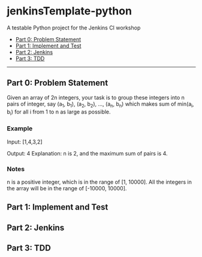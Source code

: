 # jenkinsTemplate-python
A testable Python project for the Jenkins CI workshop

 * [Part 0: Problem Statement](part-0-problem-statement)
 * [Part 1: Implement and Test](part-1-implement-and-test)
 * [Part 2: Jenkins](part-2-jenkins)
 * [Part 3: TDD](part-3-tdd)

----

## Part 0: Problem Statement

Given an array of 2n integers, your task is to group these integers into n pairs of integer, say (a<sub>1</sub>, b<sub>1</sub>), (a<sub>2</sub>, b<sub>2</sub>), ..., (a<sub>n</sub>, b<sub>n</sub>) which makes sum of min(a<sub>i</sub>, b<sub>i</sub>) for all i from 1 to n as large as possible.

### Example

Input: [1,4,3,2]

Output: 4
Explanation: n is 2, and the maximum sum of pairs is 4.

### Notes

n is a positive integer, which is in the range of [1, 10000].
All the integers in the array will be in the range of [-10000, 10000].


## Part 1: Implement and Test


## Part 2: Jenkins


## Part 3: TDD
